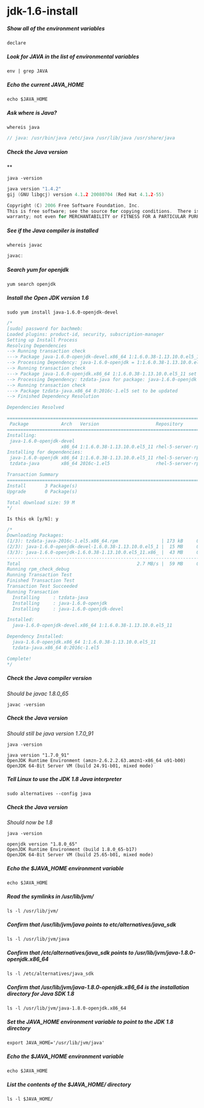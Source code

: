 # jdk-1.6-install

##### Show all of the environment variables
```
declare
```

##### Look for JAVA in the list of environmental variables
```
env | grep JAVA
```

##### Echo the current JAVA_HOME
```
echo $JAVA_HOME
```

##### Ask where is Java?
```
whereis java
```
```c
// java: /usr/bin/java /etc/java /usr/lib/java /usr/share/java
```
##### Check the Java version
**  
```
java -version
```
```c
java version "1.4.2"
gij (GNU libgcj) version 4.1.2 20080704 (Red Hat 4.1.2-55)

Copyright (C) 2006 Free Software Foundation, Inc.
This is free software; see the source for copying conditions.  There is NO
warranty; not even for MERCHANTABILITY or FITNESS FOR A PARTICULAR PURPOSE.
```
##### See if the Java compiler is installed
```
whereis javac
```
```c
javac:
```
##### Search yum for openjdk
```
yum search openjdk
```

##### Install the Open JDK version 1.6
```
sudo yum install java-1.6.0-openjdk-devel
```
```c
/*
[sudo] password for bachmeb:
Loaded plugins: product-id, security, subscription-manager
Setting up Install Process
Resolving Dependencies
--> Running transaction check
---> Package java-1.6.0-openjdk-devel.x86_64 1:1.6.0.38-1.13.10.0.el5_11 set to be updated
--> Processing Dependency: java-1.6.0-openjdk = 1:1.6.0.38-1.13.10.0.el5_11 for package: java-1.6.0-openjdk-devel
--> Running transaction check
---> Package java-1.6.0-openjdk.x86_64 1:1.6.0.38-1.13.10.0.el5_11 set to be updated
--> Processing Dependency: tzdata-java for package: java-1.6.0-openjdk
--> Running transaction check
---> Package tzdata-java.x86_64 0:2016c-1.el5 set to be updated
--> Finished Dependency Resolution

Dependencies Resolved

================================================================================
 Package            Arch   Version                     Repository          Size
================================================================================
Installing:
 java-1.6.0-openjdk-devel
                    x86_64 1:1.6.0.38-1.13.10.0.el5_11 rhel-5-server-rpms  15 M
Installing for dependencies:
 java-1.6.0-openjdk x86_64 1:1.6.0.38-1.13.10.0.el5_11 rhel-5-server-rpms  43 M
 tzdata-java        x86_64 2016c-1.el5                 rhel-5-server-rpms 173 k

Transaction Summary
================================================================================
Install       3 Package(s)
Upgrade       0 Package(s)

Total download size: 59 M
*/
```
```
Is this ok [y/N]: y
```
```c
/*
Downloading Packages:
(1/3): tzdata-java-2016c-1.el5.x86_64.rpm                | 173 kB     00:00
(2/3): java-1.6.0-openjdk-devel-1.6.0.38-1.13.10.0.el5_1 |  15 MB     00:05
(3/3): java-1.6.0-openjdk-1.6.0.38-1.13.10.0.el5_11.x86_ |  43 MB     00:14
--------------------------------------------------------------------------------
Total                                           2.7 MB/s |  59 MB     00:21
Running rpm_check_debug
Running Transaction Test
Finished Transaction Test
Transaction Test Succeeded
Running Transaction
  Installing     : tzdata-java                                              1/3
  Installing     : java-1.6.0-openjdk                                       2/3
  Installing     : java-1.6.0-openjdk-devel                                 3/3

Installed:
  java-1.6.0-openjdk-devel.x86_64 1:1.6.0.38-1.13.10.0.el5_11

Dependency Installed:
  java-1.6.0-openjdk.x86_64 1:1.6.0.38-1.13.10.0.el5_11
  tzdata-java.x86_64 0:2016c-1.el5

Complete!
*/
```

##### Check the Java compiler version
*Should be javac 1.8.0_65*
```
javac -version
```

##### Check the Java version
*Should still be java version 1.7.0_91*  
```
java -version
```
```
java version "1.7.0_91"
OpenJDK Runtime Environment (amzn-2.6.2.2.63.amzn1-x86_64 u91-b00)
OpenJDK 64-Bit Server VM (build 24.91-b01, mixed mode)
```

##### Tell Linux to use the JDK 1.8 Java interpreter
    sudo alternatives --config java

##### Check the Java version
*Should now be 1.8*  
```
java -version
```
```
openjdk version "1.8.0_65"
OpenJDK Runtime Environment (build 1.8.0_65-b17)
OpenJDK 64-Bit Server VM (build 25.65-b01, mixed mode)
```

##### Echo the $JAVA_HOME environment variable
	echo $JAVA_HOME

##### Read the symlinks in /usr/lib/jvm/
	ls -l /usr/lib/jvm/

##### Confirm that /usr/lib/jvm/java points to etc/alternatives/java_sdk
	ls -l /usr/lib/jvm/java

##### Confirm that /etc/alternatives/java_sdk points to /usr/lib/jvm/java-1.8.0-openjdk.x86_64
	ls -l /etc/alternatives/java_sdk

##### Confirm that /usr/lib/jvm/java-1.8.0-openjdk.x86_64 is the installation directory for Java SDK 1.8
	ls -l /usr/lib/jvm/java-1.8.0-openjdk.x86_64

##### Set the JAVA_HOME environment variable to point to the JDK 1.8 directory
	export JAVA_HOME='/usr/lib/jvm/java'

##### Echo the $JAVA_HOME environment variable
	echo $JAVA_HOME

##### List the contents of the $JAVA_HOME/ directory
	ls -l $JAVA_HOME/
